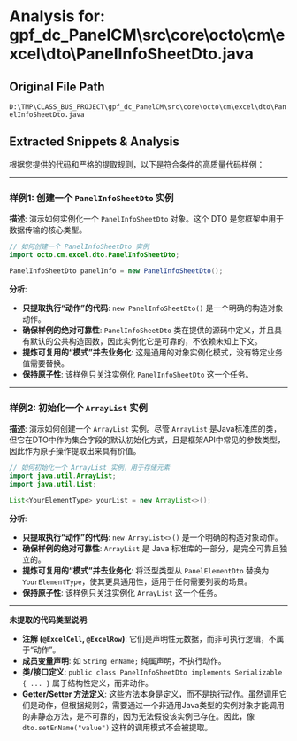 # Analysis for: gpf_dc_PanelCM\src\core\octo\cm\excel\dto\PanelInfoSheetDto.java

## Original File Path
`D:\TMP\CLASS_BUS_PROJECT\gpf_dc_PanelCM\src\core\octo\cm\excel\dto\PanelInfoSheetDto.java`

## Extracted Snippets & Analysis
根据您提供的代码和严格的提取规则，以下是符合条件的高质量代码样例：

---

### 样例1: 创建一个 `PanelInfoSheetDto` 实例

**描述**: 演示如何实例化一个 `PanelInfoSheetDto` 对象。这个 DTO 是您框架中用于数据传输的核心类型。

```java
// 如何创建一个 PanelInfoSheetDto 实例
import octo.cm.excel.dto.PanelInfoSheetDto;

PanelInfoSheetDto panelInfo = new PanelInfoSheetDto();
```

**分析**:
*   **只提取执行“动作”的代码**: `new PanelInfoSheetDto()` 是一个明确的构造对象动作。
*   **确保样例的绝对可靠性**: `PanelInfoSheetDto` 类在提供的源码中定义，并且具有默认的公共构造函数，因此实例化它是可靠的，不依赖未知上下文。
*   **提炼可复用的“模式”并去业务化**: 这是通用的对象实例化模式，没有特定业务值需要替换。
*   **保持原子性**: 该样例只关注实例化 `PanelInfoSheetDto` 这一个任务。

---

### 样例2: 初始化一个 `ArrayList` 实例

**描述**: 演示如何创建一个 `ArrayList` 实例。尽管 `ArrayList` 是Java标准库的类，但它在DTO中作为集合字段的默认初始化方式，且是框架API中常见的参数类型，因此作为原子操作提取出来具有价值。

```java
// 如何初始化一个 ArrayList 实例，用于存储元素
import java.util.ArrayList;
import java.util.List;

List<YourElementType> yourList = new ArrayList<>();
```

**分析**:
*   **只提取执行“动作”的代码**: `new ArrayList<>()` 是一个明确的构造对象动作。
*   **确保样例的绝对可靠性**: `ArrayList` 是 Java 标准库的一部分，是完全可靠且独立的。
*   **提炼可复用的“模式”并去业务化**: 将泛型类型从 `PanelElementDto` 替换为 `YourElementType`，使其更具通用性，适用于任何需要列表的场景。
*   **保持原子性**: 该样例只关注实例化 `ArrayList` 这一个任务。

---

**未提取的代码类型说明**:

*   **注解 (`@ExcelCell`, `@ExcelRow`)**: 它们是声明性元数据，而非可执行逻辑，不属于“动作”。
*   **成员变量声明**: 如 `String enName;` 纯属声明，不执行动作。
*   **类/接口定义**: `public class PanelInfoSheetDto implements Serializable { ... }` 属于结构性定义，而非动作。
*   **Getter/Setter 方法定义**: 这些方法本身是定义，而不是执行动作。虽然调用它们是动作，但根据规则2，需要通过一个非通用Java类型的实例对象才能调用的非静态方法，是不可靠的，因为无法假设该实例已存在。因此，像 `dto.setEnName("value")` 这样的调用模式不会被提取。